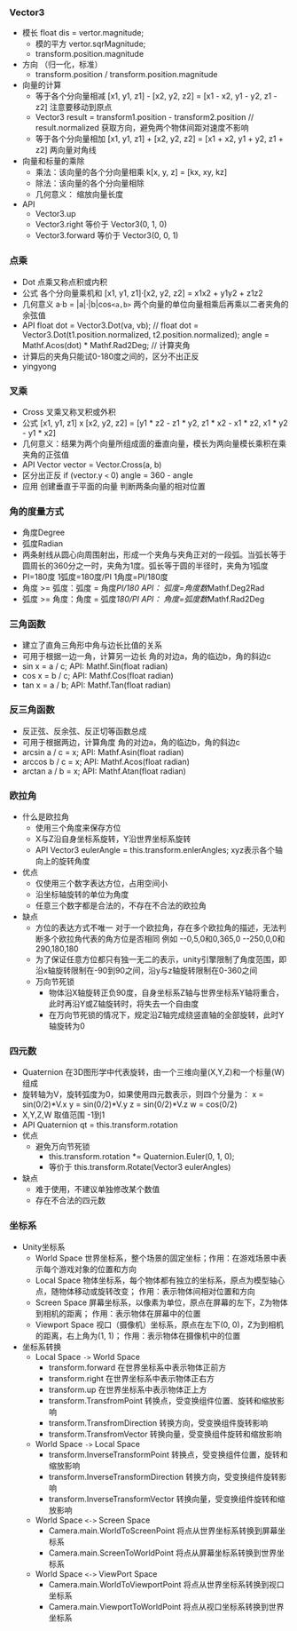 ### Vector3

- 模长 float dis = vertor.magnitude;
  - 模的平方 vertor.sqrMagnitude;
  - transform.position.magnitude
- 方向 （归一化，标准）
  - transform.position / transform.position.magnitude
- 向量的计算
  - 等于各个分向量相减 [x1, y1, z1] - [x2, y2, z2] = [x1 - x2, y1 - y2, z1 - z2]  注意要移动到原点
  - Vector3 result = transform1.position - transform2.position // result.normalized 获取方向，避免两个物体间距对速度不影响
  - 等于各个分向量相加 [x1, y1, z1] + [x2, y2, z2] = [x1 + x2, y1 + y2, z1 + z2]  两向量对角线
- 向量和标量的乘除
  - 乘法：该向量的各个分向量相乘 k[x, y, z] = [kx, xy, kz]
  - 除法：该向量的各个分向量相除
  - 几何意义： 缩放向量长度
- API
  - Vector3.up
  - Vector3.right 等价于 Vector3(0, 1, 0)
  - Vector3.forward 等价于 Vector3(0, 0, 1)

### 点乘

- Dot 点乘又称点积或内积
- 公式 各个分向量乘机和 [x1, y1, z1]·[x2, y2, z2] = x1x2 + y1y2 + z1z2
- 几何意义 a·b = |a|·|b|cos`<a,b>` 两个向量的单位向量相乘后再乘以二者夹角的余弦值
- API float dot = Vector3.Dot(va, vb); // float dot = Vector3.Dot(t1.position.normalized, t2.position.normalized); angle = Mathf.Acos(dot) * Mathf.Rad2Deg; // 计算夹角
- 计算后的夹角只能试0-180度之间的，区分不出正反
- yingyong

### 叉乘

- Cross 叉乘又称叉积或外积
- 公式  [x1, y1, z1] x [x2, y2, z2] = [y1 * z2 - z1 * y2, z1 * x2 - x1 * z2, x1 * y2 - y1 * x2]
- 几何意义：结果为两个向量所组成面的垂直向量，模长为两向量模长乘积在乘夹角的正弦值
- API Vector vector = Vector.Cross(a, b)
- 区分出正反 if (vector.y `<` 0) angle = 360 - angle
- 应用 创建垂直于平面的向量 判断两条向量的相对位置

### 角的度量方式

- 角度Degree
- 弧度Radian
- 两条射线从圆心向周围射出，形成一个夹角与夹角正对的一段弧。当弧长等于圆周长的360分之一时，夹角为1度。弧长等于圆的半径时，夹角为1弧度
- PI=180度 1弧度=180度/PI 1角度=PI/180度
- 角度 >= 弧度：弧度 = 角度*PI/180   API： 弧度=角度数*Mathf.Deg2Rad
- 弧度 >= 角度：角度 = 弧度*180/PI   API： 角度=弧度数*Mathf.Rad2Deg

### 三角函数

- 建立了直角三角形中角与边长比值的关系
- 可用于根据一边一角，计算另一边长  角的对边a，角的临边b，角的斜边c
- sin x = a / c;  API: Mathf.Sin(float radian)
- cos x = b / c;  API: Mathf.Cos(float radian)
- tan x = a / b;  API: Mathf.Tan(float radian)

### 反三角函数

- 反正弦、反余弦、反正切等函数总成
- 可用于根据两边，计算角度  角的对边a，角的临边b，角的斜边c
- arcsin a / c = x;  API: Mathf.Asin(float radian)
- arccos b / c = x;  API: Mathf.Acos(float radian)
- arctan a / b = x;  API: Mathf.Atan(float radian)

### 欧拉角

- 什么是欧拉角
  - 使用三个角度来保存方位
  - X与Z沿自身坐标系旋转，Y沿世界坐标系旋转
  - API Vector3 eulerAngle = this.transform.enlerAngles; xyz表示各个轴向上的旋转角度
- 优点
  - 仅使用三个数字表达方位，占用空间小
  - 沿坐标轴旋转的单位为角度
  - 任意三个数字都是合法的，不存在不合法的欧拉角
- 缺点
  - 方位的表达方式不唯一 对于一个欧拉角，存在多个欧拉角的描述，无法判断多个欧拉角代表的角方位是否相同 例如 --0,5,0和0,365,0 --250,0,0和290,180,180
  - 为了保证任意方位都只有独一无二的表示，unity引擎限制了角度范围，即沿x轴旋转限制在-90到90之间，沿y与z轴旋转限制在0-360之间
  - 万向节死锁
    - 物体沿X轴旋转正负90度，自身坐标系Z轴与世界坐标系Y轴将重合，此时再沿Y或Z轴旋转时，将失去一个自由度
    - 在万向节死锁的情况下，规定沿Z轴完成绕竖直轴的全部旋转，此时Y轴旋转为0

### 四元数

- Quaternion 在3D图形学中代表旋转，由一个三维向量(X,Y,Z)和一个标量(W)组成
- 旋转轴为V，旋转弧度为0，如果使用四元数表示，则四个分量为：
x = sin(0/2)*V.x
y = sin(0/2)*V.y
z = sin(0/2)*V.z
w = cos(0/2)
- X,Y,Z,W 取值范围 -1到1
- API Quaternion qt = this.transform.rotation
- 优点
  - 避免万向节死锁
    - this.transform.rotation *= Quaternion.Euler(0, 1, 0);
    - 等价于 this.transform.Rotate(Vector3 eulerAngles)
- 缺点
  - 难于使用，不建议单独修改某个数值
  - 存在不合法的四元数

### 坐标系

- Unity坐标系
  - World Space 世界坐标系，整个场景的固定坐标；作用：在游戏场景中表示每个游戏对象的位置和方向
  - Local Space 物体坐标系，每个物体都有独立的坐标系，原点为模型轴心点，随物体移动或旋转改变； 作用：表示物体间相对位置和方向
  - Screen Space 屏幕坐标系，以像素为单位，原点在屏幕的左下，Z为物体到相机的距离； 作用：表示物体在屏幕中的位置
  - Viewport Space 视口（摄像机）坐标系，原点在左下(0, 0)，Z为到相机的距离，右上角为(1, 1)； 作用：表示物体在摄像机中的位置
- 坐标系转换
  - Local Space `->` World Space
    - transform.forward 在世界坐标系中表示物体正前方
    - transform.right 在世界坐标系中表示物体正右方
    - transform.up 在世界坐标系中表示物体正上方
    - transform.TransfromPoint 转换点，受变换组件位置、旋转和缩放影响
    - transform.TransfromDirection 转换方向，受变换组件旋转影响
    - transform.TransfromVector 转换向量，受变换组件旋转和缩放影响
  - World Space `->` Local Space
    - transform.InverseTransformPoint 转换点，受变换组件位置，旋转和缩放影响
    - transform.InverseTransformDirection 转换方向，受变换组件旋转影响
    - transform.InverseTransformVector 转换向量，受变换组件旋转和缩放影响
  - World Space `<->` Screen Space
    - Camera.main.WorldToScreenPoint 将点从世界坐标系转换到屏幕坐标系
    - Camera.main.ScreenToWorldPoint 将点从屏幕坐标系转换到世界坐标系
  - World Space `<->` ViewPort Space
    - Camera.main.WorldToViewportPoint 将点从世界坐标系转换到视口坐标系
    - Camera.main.ViewportToWorldPoint 将点从视口坐标系转换到世界坐标系
